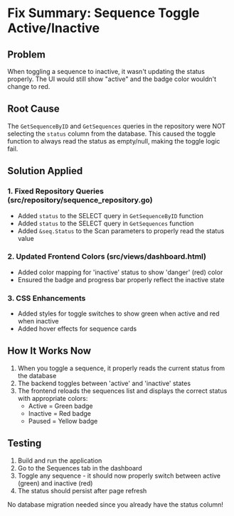 # Fix Summary: Sequence Toggle Active/Inactive

## Problem
When toggling a sequence to inactive, it wasn't updating the status properly. The UI would still show "active" and the badge color wouldn't change to red.

## Root Cause
The `GetSequenceByID` and `GetSequences` queries in the repository were NOT selecting the `status` column from the database. This caused the toggle function to always read the status as empty/null, making the toggle logic fail.

## Solution Applied

### 1. Fixed Repository Queries (src/repository/sequence_repository.go)
- Added `status` to the SELECT query in `GetSequenceByID` function
- Added `status` to the SELECT query in `GetSequences` function
- Added `&seq.Status` to the Scan parameters to properly read the status value

### 2. Updated Frontend Colors (src/views/dashboard.html)
- Added color mapping for 'inactive' status to show 'danger' (red) color
- Ensured the badge and progress bar properly reflect the inactive state

### 3. CSS Enhancements
- Added styles for toggle switches to show green when active and red when inactive
- Added hover effects for sequence cards

## How It Works Now
1. When you toggle a sequence, it properly reads the current status from the database
2. The backend toggles between 'active' and 'inactive' states
3. The frontend reloads the sequences list and displays the correct status with appropriate colors:
   - Active = Green badge
   - Inactive = Red badge
   - Paused = Yellow badge

## Testing
1. Build and run the application
2. Go to the Sequences tab in the dashboard
3. Toggle any sequence - it should now properly switch between active (green) and inactive (red)
4. The status should persist after page refresh

No database migration needed since you already have the status column!
